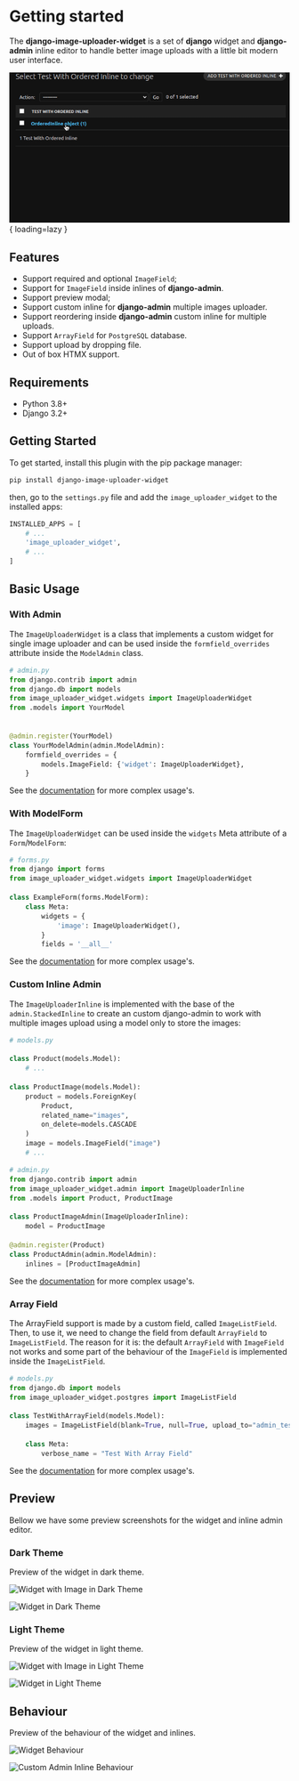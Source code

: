 # Getting started

The **django-image-uploader-widget** is a set of **django** widget and **django-admin** inline editor to handle better image uploads with a little bit modern user interface.

<div class="images-container" markdown="block">

![Preview](./_images/behaviour_inline.gif){ loading=lazy }

</div>

## Features

- Support required and optional `ImageField`;
- Support for `ImageField` inside inlines of **django-admin**.
- Support preview modal;
- Support custom inline for **django-admin** multiple images uploader.
- Support reordering inside **django-admin** custom inline for multiple uploads.
- Support `ArrayField` for `PostgreSQL` database.
- Support upload by dropping file.
- Out of box HTMX support.

## Requirements

- Python 3.8+
- Django 3.2+

## Getting Started

To get started, install this plugin with the pip package manager:

```sh
pip install django-image-uploader-widget
```

then, go to the `settings.py` file and add the `image_uploader_widget` to the installed apps:

```python
INSTALLED_APPS = [
    # ...
    'image_uploader_widget',
    # ...
]
```

## Basic Usage

### With Admin

The `ImageUploaderWidget` is a class that implements a custom widget for single image uploader and can be used inside the `formfield_overrides` attribute inside the `ModelAdmin` class.

```python
# admin.py
from django.contrib import admin
from django.db import models
from image_uploader_widget.widgets import ImageUploaderWidget
from .models import YourModel


@admin.register(YourModel)
class YourModelAdmin(admin.ModelAdmin):
    formfield_overrides = {
        models.ImageField: {'widget': ImageUploaderWidget},
    }
```
See the [documentation](./widget/01-resumed.md) for more complex usage's.


### With ModelForm

The `ImageUploaderWidget` can be used inside the `widgets` Meta attribute of a `Form`/`ModelForm`:

```python
# forms.py
from django import forms
from image_uploader_widget.widgets import ImageUploaderWidget

class ExampleForm(forms.ModelForm):
    class Meta:
        widgets = {
            'image': ImageUploaderWidget(),
        }
        fields = '__all__'
```

See the [documentation](./widget/01-resumed.md) for more complex usage's.

### Custom Inline Admin

The `ImageUploaderInline` is implemented with the base of the `admin.StackedInline` to create an custom django-admin to work with multiple images upload using a model only to store the images:

```python
# models.py

class Product(models.Model):
    # ...

class ProductImage(models.Model):
    product = models.ForeignKey(
        Product,
        related_name="images",
        on_delete=models.CASCADE
    )
    image = models.ImageField("image")
    # ...
```

```python
# admin.py
from django.contrib import admin
from image_uploader_widget.admin import ImageUploaderInline
from .models import Product, ProductImage

class ProductImageAdmin(ImageUploaderInline):
    model = ProductImage

@admin.register(Product)
class ProductAdmin(admin.ModelAdmin):
    inlines = [ProductImageAdmin]
```

See the [documentation](./inline_admin/01-tutorial.md) for more complex usage's.

### Array Field

The ArrayField support is made by a custom field, called `ImageListField`. Then, to use it, we need to change the field from default `ArrayField` to `ImageListField`. The reason for it is: the default `ArrayField` with `ImageField` not works and some part of the behaviour of the `ImageField` is implemented inside the `ImageListField`.

```python
# models.py
from django.db import models
from image_uploader_widget.postgres import ImageListField

class TestWithArrayField(models.Model):
    images = ImageListField(blank=True, null=True, upload_to="admin_test")

    class Meta:
        verbose_name = "Test With Array Field"
```

See the [documentation](./array_field/01-tutorial.md) for more complex usage's.


## Preview

Bellow we have some preview screenshots for the widget and inline admin editor.

### Dark Theme

Preview of the widget in dark theme.

<div class="images-container" markdown="block">

![Widget with Image in Dark Theme](https://raw.githubusercontent.com/inventare/django-image-uploader-widget/main/docs/_images/widget_image_dark.png)

</div>

<div class="images-container" markdown="block">

![Widget in Dark Theme](https://raw.githubusercontent.com/inventare/django-image-uploader-widget/main/docs/_images/widget_dark.png)

</div>

### Light Theme

Preview of the widget in light theme.

<div class="images-container" markdown="block">

![Widget with Image in Light Theme](https://raw.githubusercontent.com/inventare/django-image-uploader-widget/main/docs/_images/widget_image.png)

</div>

<div class="images-container" markdown="block">

![Widget in Light Theme](https://raw.githubusercontent.com/inventare/django-image-uploader-widget/main/docs/_images/widget.png)

</div>

## Behaviour

Preview of the behaviour of the widget and inlines.

<div class="images-container" markdown="block">

![Widget Behaviour](https://raw.githubusercontent.com/inventare/django-image-uploader-widget/main/docs/_images/behaviour_widget.gif)

</div>

<div class="images-container" markdown="block">

![Custom Admin Inline Behaviour](https://raw.githubusercontent.com/inventare/django-image-uploader-widget/main/docs/_images/behaviour_inline.gif)

</div>
